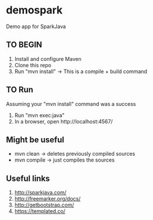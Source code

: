 # demospark
Demo app for SparkJava

## TO BEGIN
1. Install and configure Maven
2. Clone this repo
3. Run "mvn install" -> This is a compile + build command

## TO Run
Assuming your "mvn install" command was a success

1. Run "mvn exec:java" 
2. In a browser, open http://localhost:4567/

## Might be useful
* mvn clean -> deletes previously compiled sources
* mvn compile -> just compiles the sources

## Useful links
1. http://sparkjava.com/
2. http://freemarker.org/docs/
3. http://getbootstrap.com/
4. https://templated.co/